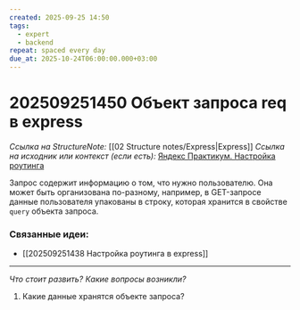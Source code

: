```yaml
---
created: 2025-09-25 14:50
tags:
  - expert
  - backend
repeat: spaced every day
due_at: 2025-10-24T06:00:00.000+03:00
---
```

# 202509251450 Объект запроса req в express

*Ссылка на StructureNote:* [[02 Structure notes/Express|Express]]
*Ссылка на исходник или контекст (если есть):* [Яндекс Практикум.  Настройка роутинга](https://practicum.yandex.ru/learn/backend-nodejs/courses/16b47298-e20d-4fde-9619-1ab305039a00/sprints/564238/topics/1839b729-54bc-4e2b-92a4-271a0d268cb8/lessons/e85e1bb8-4701-412d-8669-a2916cfe6994/)

Запрос содержит информацию о том, что нужно пользователю. Она может быть организована по-разному, например, в GET-запросе данные пользователя упакованы в строку, которая хранится в свойстве `query` объекта запроса.

### Связанные идеи:

*   [[202509251438 Настройка роутинга в express]]
---

*Что стоит развить? Какие вопросы возникли?*
1) Какие данные хранятся  объекте запроса?
